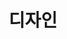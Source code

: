 ---
title: "디자인"
permalink: /rpi4cluster/design/
last_modified_at: 2021-11-09T17:35:23+09:00
toc: true
excerpt: "This post should [...]"
---